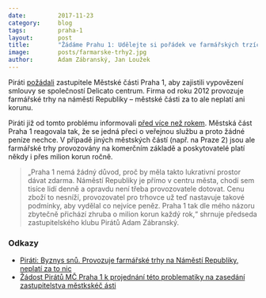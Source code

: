 ```yaml
---
date:         2017-11-23
category:     blog
tags:         praha-1
layout:       post
title:        "Žádáme Prahu 1: Udělejte si pořádek ve farmářských trzích"
image:        posts/farmarske-trhy2.jpg
author:       Adam Zábranský, Jan Loužek
---
```


Piráti [požádali](https://github.com/pirati-byro/spisy-zk-pha-2017/blob/master/8384-trhy-na-namesti-republiky-apel/01-sablona/main.pdf) zastupitele Městské části Praha 1, aby zajistili vypovězení smlouvy se společností Delicato centrum. Firma od roku 2012 provozuje farmářské trhy na náměstí Republiky – městské části za to ale neplatí ani korunu. 

Piráti již od tomto problému informovali [před více než rokem](https://praha.pirati.cz/farmarske-trhy.html). Městská část Praha 1 reagovala tak, že se jedná přeci o veřejnou službu a proto žádné peníze nechce. V případě jiných městských částí (např. na Praze 2) jsou ale farmářské trhy provozovány na komerčním základě a poskytovatelé platí někdy i přes milion korun ročně. 

> „Praha 1 nemá žádný důvod, proč by měla takto lukrativní prostor dávat zdarma. Náměstí Republiky je přímo v centru města, chodí sem tisíce lidí denně a opravdu není třeba provozovatele dotovat. Cenu zboží to nesníží, provozovatel pro trhovce už teď nastavuje takové podmínky, aby vydělal co nejvíce peněz. Praha 1 tak dle mého názoru zbytečně přichází zhruba o milion korun každý rok,“ shrnuje předseda zastupitelského klubu Pirátů Adam Zábranský.

### Odkazy

* [Piráti: Byznys snů. Provozuje farmářské trhy na Náměstí Republiky, neplatí za to nic](https://praha.pirati.cz/farmarske-trhy.html)
* [Žádost Pirátů MČ Praha 1 k projednání této problematiky na zasedání zastupitelstva městkskéč ásti](https://github.com/pirati-byro/spisy-zk-pha-2017/blob/master/8384-trhy-na-namesti-republiky-apel/01-sablona/main.pdf)

